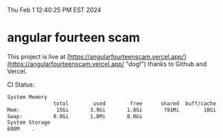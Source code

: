 Thu Feb  1 12:40:25 PM EST 2024

# angular fourteen scam


This project is live at [https://angularfourteenscam.vercel.app/](https://angularfourteenscam.vercel.app/ "dog!") thanks to Github and Vercel.

CI Status: 

```bash
System Memory
               total        used        free      shared  buff/cache   available
Mem:            15Gi       3.9Gi       1.8Gi       791Mi        10Gi        11Gi
Swap:          8.0Gi       1.8Mi       8.0Gi
System Storage
686M	.
```
